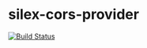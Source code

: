 silex-cors-provider
===================

[![Build Status](https://travis-ci.org/jdesrosiers/silex-cors-provider.png?branch=master)](https://travis-ci.org/jdesrosiers/silex-cors-provider)
